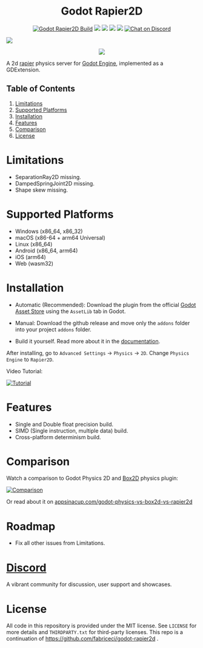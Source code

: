 <div align="center">
  <h1>Godot Rapier2D</h1>
</div>

<p align="center">
	<a href="https://github.com/appsinacup/godot-rapier2d/actions/workflows/runner.yml">
        <img src="https://github.com/appsinacup/godot-rapier2d/actions/workflows/runner.yml/badge.svg?branch=main"
            alt="Godot Rapier2D Build"></a>
    <a href="https://github.com/dimforge/rapier/releases/tag/v0.17.2" alt="Rapier2D Version">
        <img src="https://img.shields.io/badge/Rapier2D-v0.17.2-%23478cbf?logoColor=white" /></a>
    <a href="https://github.com/godotengine/godot-cpp" alt="Godot Version">
        <img src="https://img.shields.io/badge/Godot-v4.2-%23478cbf?logo=godot-engine&logoColor=white" /></a>
    <a href="https://github.com/appsinacup/godot-rapier2d/graphs/contributors" alt="Contributors">
        <img src="https://img.shields.io/github/contributors/appsinacup/godot-rapier2d" /></a>
    <a href="https://github.com/appsinacup/godot-rapier2d/pulse" alt="Activity">
        <img src="https://img.shields.io/github/commit-activity/m/appsinacup/godot-rapier2d" /></a>
    <a href="https://discord.gg/56dMud8HYn">
        <img src="https://img.shields.io/discord/1138836561102897172?logo=discord"
            alt="Chat on Discord"></a>
</p>

<img src="https://github.com/appsinacup/godot-rapier2d/blob/main/logo.jpg?raw=true"/> 


<p align="center">
<img src="rapier-vid.gif"/>
</p>

A 2d [rapier](https://github.com/dimforge/rapier) physics server for [Godot Engine](https://github.com/godotengine/godot), implemented as a GDExtension.

## Table of Contents

1. [Limitations](#limitations)
2. [Supported Platforms](#supported-platforms)
3. [Installation](#installation)
4. [Features](#features)
5. [Comparison](#comparison)
6. [License](#license)

# Limitations

- SeparationRay2D missing.
- DampedSpringJoint2D missing.
- Shape skew missing.

# Supported Platforms

- Windows (x86_64, x86_32)
- macOS (x86-64 + arm64 Universal)
- Linux (x86_64)
- Android (x86_64, arm64)
- iOS (arm64)
- Web (wasm32)

# Installation

- Automatic (Recommended): Download the plugin from the official [Godot Asset Store](https://godotengine.org/asset-library/asset/2267) using the `AssetLib` tab in Godot.

- Manual: Download the github release and move only the `addons` folder into your project `addons` folder.

- Build it yourself. Read more about it in the [documentation](DOCUMENTATION.md).

After installing, go to `Advanced Settings` -> `Physics` -> `2D`. Change `Physics Engine` to `Rapier2D`.

Video Tutorial:

[![Tutorial](https://img.youtube.com/vi/KgKWAZ49T9E/0.jpg)](https://www.youtube.com/watch?v=KgKWAZ49T9E)

# Features

- Single and Double float precision build.
- SIMD (Single instruction, multiple data) build.
- Cross-platform determinism build.

# Comparison

Watch a comparison to Godot Physics 2D and [Box2D](https://github.com/appsinacup/godot-box-2d) physics plugin:

[![Comparison](https://img.youtube.com/vi/wgUiZ7E19eM/0.jpg)](https://www.youtube.com/watch?v=wgUiZ7E19eM)

Or read about it on [appsinacup.com/godot-physics-vs-box2d-vs-rapier2d](https://appsinacup.com/godot-physics-vs-box2d-vs-rapier2d/)


# Roadmap

- Fix all other issues from Limitations.

# [Discord](https://discord.gg/56dMud8HYn)

A vibrant community for discussion, user support and showcases.

# License

All code in this repository is provided under the MIT license. See `LICENSE` for more details and `THIRDPARTY.txt` for third-party licenses.
This repo is a continuation of https://github.com/fabriceci/godot-rapier2d .
